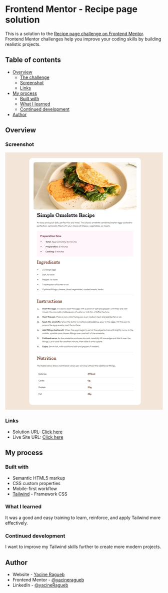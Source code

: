 # Frontend Mentor - Recipe page solution

This is a solution to the [Recipe page challenge on Frontend Mentor](https://www.frontendmentor.io/challenges/recipe-page-KiTsR8QQKm). Frontend Mentor challenges help you improve your coding skills by building realistic projects. 

## Table of contents

- [Overview](#overview)
  - [The challenge](#the-challenge)
  - [Screenshot](#screenshot)
  - [Links](#links)
- [My process](#my-process)
  - [Built with](#built-with)
  - [What I learned](#what-i-learned)
  - [Continued development](#continued-development)
- [Author](#author)

## Overview

### Screenshot

![](assets/screenshot.jpeg)

### Links

- Solution URL: [Click here](https://github.com/yacineragueb/Frontend-challenge/tree/master/recipe-page-main)
- Live Site URL: [Click here](https://recipe-page-two-woad.vercel.app/)

## My process

### Built with

- Semantic HTML5 markup
- CSS custom properties
- Mobile-first workflow
- [Tailwind](https://tailwindcss.com/) - Framework CSS

### What I learned

It was a good and easy training to learn, reinforce, and apply Tailwind more effectively.

### Continued development

I want to improve my Tailwind skills further to create more modern projects.

## Author

- Website - [Yacine Ragueb](https://yacineragueb.vercel.app/)
- Frontend Mentor - [@yacineragueb](https://www.frontendmentor.io/profile/yacineragueb)
- LinkedIn - [@yacineRagueb](https://www.linkedin.com/in/yacineragueb/)

